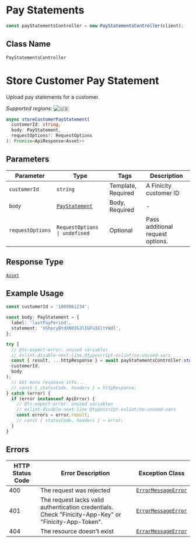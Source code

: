 # Pay Statements

```ts
const payStatementsController = new PayStatementsController(client);
```

## Class Name

`PayStatementsController`


# Store Customer Pay Statement

Upload pay statements for a customer.

_Supported regions_: ![🇺🇸](https://flagcdn.com/20x15/us.png)

```ts
async storeCustomerPayStatement(
  customerId: string,
  body: PayStatement,
  requestOptions?: RequestOptions
): Promise<ApiResponse<Asset>>
```

## Parameters

| Parameter | Type | Tags | Description |
|  --- | --- | --- | --- |
| `customerId` | `string` | Template, Required | A Finicity customer ID |
| `body` | [`PayStatement`](../../doc/models/pay-statement.md) | Body, Required | - |
| `requestOptions` | `RequestOptions \| undefined` | Optional | Pass additional request options. |

## Response Type

[`Asset`](../../doc/models/asset.md)

## Example Usage

```ts
const customerId = '1005061234';

const body: PayStatement = {
  label: 'lastPayPeriod',
  statement: 'VGhpcyBtdXN0IGJlIGFuIGltYWdl',
};

try {
  // @ts-expect-error: unused variables
  // eslint-disable-next-line @typescript-eslint/no-unused-vars
  const { result, ...httpResponse } = await payStatementsController.storeCustomerPayStatement(
  customerId,
  body
);
  // Get more response info...
  // const { statusCode, headers } = httpResponse;
} catch (error) {
  if (error instanceof ApiError) {
    // @ts-expect-error: unused variables
    // eslint-disable-next-line @typescript-eslint/no-unused-vars
    const errors = error.result;
    // const { statusCode, headers } = error;
  }
}
```

## Errors

| HTTP Status Code | Error Description | Exception Class |
|  --- | --- | --- |
| 400 | The request was rejected | [`ErrorMessageError`](../../doc/models/error-message-error.md) |
| 401 | The request lacks valid authentication credentials. Check "Finicity-App-Key" or "Finicity-App-Token". | [`ErrorMessageError`](../../doc/models/error-message-error.md) |
| 404 | The resource doesn't exist | [`ErrorMessageError`](../../doc/models/error-message-error.md) |

